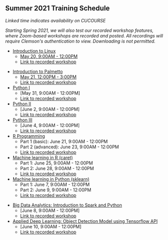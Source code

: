 ## Summer 2021 Training Schedule

*Linked time indicates availability on CUCOURSE*  

*Starting Spring 2021, we will also test our recorded workshop features, 
where Zoom-based workshops are recorded and posted. All recordings will 
require Clemson's authentication to view. Downloading is not permitted.*

- [Introduction to Linux](workshop.md#introduction-to-linux)  
    - [May 20, 9:00AM - 12:00PM](https://cucourse.app.clemson.edu/it-training/sessions.php)
    - [Link to recorded workshop]()
<!---      - [January 12, 9:00AM - 12:00PM](https://clemson.zoom.us/rec/share/G0dgZqiMYzo_AYbGoA0TD3liLCZJ3IlWjBJXUj9a1Rl627fEBu12D4-0ZEuiLoci.ssdkbiEEIKG7dTrF) -->
- [Introduction to Palmetto](workshop.md#introduction-to-research-computing-on-palmetto-cluster)
    - [May 21, 12:00PM - 3:00PM](https://cucourse.app.clemson.edu/it-training/sessions.php)
    - [Link to recorded workshop]()
 - [Python I](workshop.md#introduction-to-programming-in-python)
    - [May 31, 9:00AM - 12:00PM]
    - [Link to recorded workshop]()
- [Python II](workshop.md#introduction-to-programming-in-python)
    - [June 2, 9:00AM - 12:00PM]
    - [Link to recorded workshop]()
- [Python III](workshop.md#introduction-to-programming-in-python)
    - [June 4, 9:00AM - 12:00PM]
    - [Link to recorded workshop]()
- [R Programming](workshop.md#introduction-to-data-science-using-r)
    - Part 1 (basic): June 21, 9:00AM - 12:00PM
    - Part 2 (advanced): June 23, 9:00AM - 12:00PM
    - [Link to recorded workshop]()
- [Machine learning in R (caret)](workshop.md#machine-learning-in-r)
    - Part 1: June 25, 9:00AM - 12:00PM
    - Part 2: June 28, 9:00AM - 12:00PM
    - [Link to recorded workshop]()
- [Machine learning in Python (sklearn)](workshop.md#machine-learning-in-python)
    - Part 1: June 7, 9:00AM - 12:00PM
    - Part 2: June 9, 9:00AM - 12:00PM
    - [Link to recorded workshop]()
<!-- - [Big Data Analytics: Introduction to Hadoop](workshop.md#introduction-to-hadoop-on-palmetto) -->
<!--    - [February 11, 5:00PM - 8:00PM](https://cucourse.app.clemson.edu/it-training/sessions.php) -->
<!--      - [Recording](https://clemson.zoom.us/rec/share/O51tHIAY4Nghx4OTHE1yBZ890aIfQXTljipx0d2wpFM1GrN-4JfuNTBG_yMBgAHQ.AIuaKFMq09oE7ENj) -->
<!--    - [March 18, 5:00PM - 8:00PM](https://cucourse.app.clemson.edu/it-training/sessions.php) -->
<!--    - [Link to recorded workshop]() -->
- [Big Data Analytics: Introduction to Spark and Python](workshop.md#introduction-to-big-data-analytics-using-sparkpython)
    - [June 8, 9:00AM - 12:00PM]
    - [Link to recorded workshop]()
- [Applied Deep Learning: Object Detection Model using Tensorflow API](workshop.md#introduction-to-applied-deep-learning-object-detection-model-using-tensorflow-api)
    - [June 10, 9:00AM - 12:00PM]
    - [Link to recorded workshop]()
